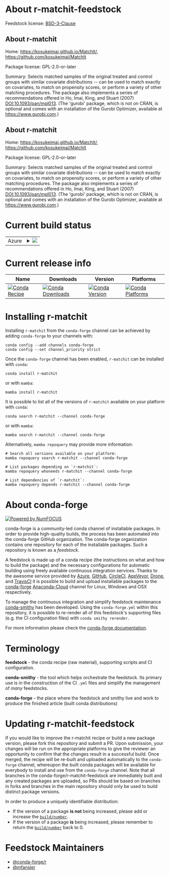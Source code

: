 About r-matchit-feedstock
=========================

Feedstock license: [BSD-3-Clause](https://github.com/conda-forge/r-matchit-feedstock/blob/main/LICENSE.txt)


About r-matchit
---------------

Home: https://kosukeimai.github.io/MatchIt/, https://github.com/kosukeimai/MatchIt

Package license: GPL-2.0-or-later

Summary: Selects matched samples of the original treated and control groups with similar covariate distributions -- can be used to match exactly on covariates, to match on propensity scores, or perform a variety of other matching procedures.  The package also implements a series of recommendations offered in Ho, Imai, King, and Stuart (2007) <DOI:10.1093/pan/mpl013>. (The 'gurobi' package, which is not on CRAN, is optional and comes with an installation of the Gurobi Optimizer, available at <https://www.gurobi.com>.)

About r-matchit
---------------

Home: https://kosukeimai.github.io/MatchIt/, https://github.com/kosukeimai/MatchIt

Package license: GPL-2.0-or-later

Summary: Selects matched samples of the original treated and control groups with similar covariate distributions -- can be used to match exactly on covariates, to match on propensity scores, or perform a variety of other matching procedures.  The package also implements a series of recommendations offered in Ho, Imai, King, and Stuart (2007) <DOI:10.1093/pan/mpl013>. (The 'gurobi' package, which is not on CRAN, is optional and comes with an installation of the Gurobi Optimizer, available at <https://www.gurobi.com>.)

Current build status
====================


<table>
    
  <tr>
    <td>Azure</td>
    <td>
      <details>
        <summary>
          <a href="https://dev.azure.com/conda-forge/feedstock-builds/_build/latest?definitionId=15350&branchName=main">
            <img src="https://dev.azure.com/conda-forge/feedstock-builds/_apis/build/status/r-matchit-feedstock?branchName=main">
          </a>
        </summary>
        <table>
          <thead><tr><th>Variant</th><th>Status</th></tr></thead>
          <tbody><tr>
              <td>linux_64_r_base4.2</td>
              <td>
                <a href="https://dev.azure.com/conda-forge/feedstock-builds/_build/latest?definitionId=15350&branchName=main">
                  <img src="https://dev.azure.com/conda-forge/feedstock-builds/_apis/build/status/r-matchit-feedstock?branchName=main&jobName=linux&configuration=linux%20linux_64_r_base4.2" alt="variant">
                </a>
              </td>
            </tr><tr>
              <td>linux_64_r_base4.3</td>
              <td>
                <a href="https://dev.azure.com/conda-forge/feedstock-builds/_build/latest?definitionId=15350&branchName=main">
                  <img src="https://dev.azure.com/conda-forge/feedstock-builds/_apis/build/status/r-matchit-feedstock?branchName=main&jobName=linux&configuration=linux%20linux_64_r_base4.3" alt="variant">
                </a>
              </td>
            </tr><tr>
              <td>osx_64_r_base4.2</td>
              <td>
                <a href="https://dev.azure.com/conda-forge/feedstock-builds/_build/latest?definitionId=15350&branchName=main">
                  <img src="https://dev.azure.com/conda-forge/feedstock-builds/_apis/build/status/r-matchit-feedstock?branchName=main&jobName=osx&configuration=osx%20osx_64_r_base4.2" alt="variant">
                </a>
              </td>
            </tr><tr>
              <td>osx_64_r_base4.3</td>
              <td>
                <a href="https://dev.azure.com/conda-forge/feedstock-builds/_build/latest?definitionId=15350&branchName=main">
                  <img src="https://dev.azure.com/conda-forge/feedstock-builds/_apis/build/status/r-matchit-feedstock?branchName=main&jobName=osx&configuration=osx%20osx_64_r_base4.3" alt="variant">
                </a>
              </td>
            </tr><tr>
              <td>win_64</td>
              <td>
                <a href="https://dev.azure.com/conda-forge/feedstock-builds/_build/latest?definitionId=15350&branchName=main">
                  <img src="https://dev.azure.com/conda-forge/feedstock-builds/_apis/build/status/r-matchit-feedstock?branchName=main&jobName=win&configuration=win%20win_64_" alt="variant">
                </a>
              </td>
            </tr>
          </tbody>
        </table>
      </details>
    </td>
  </tr>
</table>

Current release info
====================

| Name | Downloads | Version | Platforms |
| --- | --- | --- | --- |
| [![Conda Recipe](https://img.shields.io/badge/recipe-r--matchit-green.svg)](https://anaconda.org/conda-forge/r-matchit) | [![Conda Downloads](https://img.shields.io/conda/dn/conda-forge/r-matchit.svg)](https://anaconda.org/conda-forge/r-matchit) | [![Conda Version](https://img.shields.io/conda/vn/conda-forge/r-matchit.svg)](https://anaconda.org/conda-forge/r-matchit) | [![Conda Platforms](https://img.shields.io/conda/pn/conda-forge/r-matchit.svg)](https://anaconda.org/conda-forge/r-matchit) |

Installing r-matchit
====================

Installing `r-matchit` from the `conda-forge` channel can be achieved by adding `conda-forge` to your channels with:

```
conda config --add channels conda-forge
conda config --set channel_priority strict
```

Once the `conda-forge` channel has been enabled, `r-matchit` can be installed with `conda`:

```
conda install r-matchit
```

or with `mamba`:

```
mamba install r-matchit
```

It is possible to list all of the versions of `r-matchit` available on your platform with `conda`:

```
conda search r-matchit --channel conda-forge
```

or with `mamba`:

```
mamba search r-matchit --channel conda-forge
```

Alternatively, `mamba repoquery` may provide more information:

```
# Search all versions available on your platform:
mamba repoquery search r-matchit --channel conda-forge

# List packages depending on `r-matchit`:
mamba repoquery whoneeds r-matchit --channel conda-forge

# List dependencies of `r-matchit`:
mamba repoquery depends r-matchit --channel conda-forge
```


About conda-forge
=================

[![Powered by
NumFOCUS](https://img.shields.io/badge/powered%20by-NumFOCUS-orange.svg?style=flat&colorA=E1523D&colorB=007D8A)](https://numfocus.org)

conda-forge is a community-led conda channel of installable packages.
In order to provide high-quality builds, the process has been automated into the
conda-forge GitHub organization. The conda-forge organization contains one repository
for each of the installable packages. Such a repository is known as a *feedstock*.

A feedstock is made up of a conda recipe (the instructions on what and how to build
the package) and the necessary configurations for automatic building using freely
available continuous integration services. Thanks to the awesome service provided by
[Azure](https://azure.microsoft.com/en-us/services/devops/), [GitHub](https://github.com/),
[CircleCI](https://circleci.com/), [AppVeyor](https://www.appveyor.com/),
[Drone](https://cloud.drone.io/welcome), and [TravisCI](https://travis-ci.com/)
it is possible to build and upload installable packages to the
[conda-forge](https://anaconda.org/conda-forge) [Anaconda-Cloud](https://anaconda.org/)
channel for Linux, Windows and OSX respectively.

To manage the continuous integration and simplify feedstock maintenance
[conda-smithy](https://github.com/conda-forge/conda-smithy) has been developed.
Using the ``conda-forge.yml`` within this repository, it is possible to re-render all of
this feedstock's supporting files (e.g. the CI configuration files) with ``conda smithy rerender``.

For more information please check the [conda-forge documentation](https://conda-forge.org/docs/).

Terminology
===========

**feedstock** - the conda recipe (raw material), supporting scripts and CI configuration.

**conda-smithy** - the tool which helps orchestrate the feedstock.
                   Its primary use is in the construction of the CI ``.yml`` files
                   and simplify the management of *many* feedstocks.

**conda-forge** - the place where the feedstock and smithy live and work to
                  produce the finished article (built conda distributions)


Updating r-matchit-feedstock
============================

If you would like to improve the r-matchit recipe or build a new
package version, please fork this repository and submit a PR. Upon submission,
your changes will be run on the appropriate platforms to give the reviewer an
opportunity to confirm that the changes result in a successful build. Once
merged, the recipe will be re-built and uploaded automatically to the
`conda-forge` channel, whereupon the built conda packages will be available for
everybody to install and use from the `conda-forge` channel.
Note that all branches in the conda-forge/r-matchit-feedstock are
immediately built and any created packages are uploaded, so PRs should be based
on branches in forks and branches in the main repository should only be used to
build distinct package versions.

In order to produce a uniquely identifiable distribution:
 * If the version of a package **is not** being increased, please add or increase
   the [``build/number``](https://docs.conda.io/projects/conda-build/en/latest/resources/define-metadata.html#build-number-and-string).
 * If the version of a package **is** being increased, please remember to return
   the [``build/number``](https://docs.conda.io/projects/conda-build/en/latest/resources/define-metadata.html#build-number-and-string)
   back to 0.

Feedstock Maintainers
=====================

* [@conda-forge/r](https://github.com/conda-forge/r/)
* [@mfansler](https://github.com/mfansler/)

